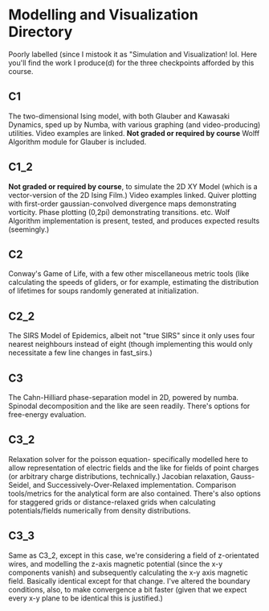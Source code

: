 # Modelling and Visualization Directory
Poorly labelled (since I mistook it as "Simulation and Visualization! lol. Here you'll find the work I produce(d) for the three checkpoints afforded by this course. 

## C1 
The two-dimensional Ising model, with both Glauber and Kawasaki Dynamics, sped up by Numba, with various graphing (and video-producing) utilities. Video examples are linked. **Not graded or required by course** Wolff Algorithm module for Glauber is included. 

## C1_2
**Not graded or required by course**, to simulate the 2D XY Model (which is a vector-version of the 2D Ising Film.) Video examples linked. Quiver plotting with first-order gaussian-convolved divergence maps demonstrating vorticity. Phase plotting (0,2pi) demonstrating transitions. etc. Wolf Algorithm implementation is present, tested, and produces expected results (seemingly.) 

## C2 
Conway's Game of Life, with a few other miscellaneous metric tools (like calculating the speeds of gliders, or for example, estimating the distribution of lifetimes for soups randomly generated at initialization.

## C2_2
The SIRS Model of Epidemics, albeit not "true SIRS" since it only uses four nearest neighbours instead of eight (though implementing this would only necessitate a few line changes in fast_sirs.) 

## C3
The Cahn-Hilliard phase-separation model in 2D, powered by numba. Spinodal decomposition and the like are seen readily. There's options for free-energy evaluation.

## C3_2
Relaxation solver for the poisson equation- specifically modelled here to allow representation of electric fields and the like for fields of point charges (or arbitrary charge distributions, technically.) Jacobian relaxation, Gauss-Seidel, and Successively-Over-Relaxed implementation. Comparison tools/metrics for the analytical form are also contained. There's also options for staggered grids or distance-relaxed grids when calculating potentials/fields numerically from density distributions.

## C3_3
Same as C3_2, except in this case, we're considering a field of z-orientated wires, and modelling the z-axis magnetic potential (since the x-y components vanish) and subsequently calculating the x-y axis magnetic field. Basically identical except for that change. I've altered the boundary conditions, also, to make convergence a bit faster (given that we expect every x-y plane to be identical this is justified.)  
